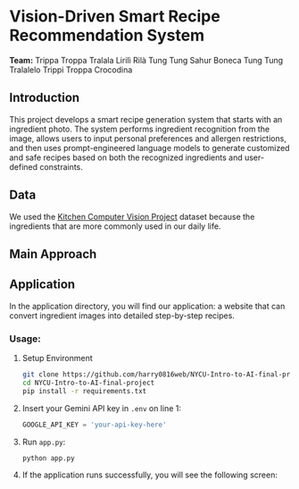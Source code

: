 # Vision-Driven Smart Recipe Recommendation System
**Team:**  Trippa Troppa Tralala Lirilì Rilà Tung Tung Sahur Boneca Tung Tung Tralalelo Trippi Troppa Crocodina

## Introduction
This project develops a smart recipe generation system that starts with an ingredient photo. The system performs ingredient recognition from the image, allows users to input personal preferences and allergen restrictions, and then uses prompt-engineered language models to generate customized and safe recipes based on both the recognized ingredients and user-defined constraints.


## Data
We used the [Kitchen Computer Vision Project](https://universe.roboflow.com/nizarbtk/kitchen-cjfwg) dataset because the ingredients that are more commonly used in our daily life.

## Main Approach

## Application
In the application directory, you will find our application: a website that can convert ingredient images into detailed step-by-step recipes.
### Usage:
1. Setup Environment
   ```sh
   git clone https://github.com/harry0816web/NYCU-Intro-to-AI-final-project.git
   cd NYCU-Intro-to-AI-final-project
   pip install -r requirements.txt
   ```
2. Insert your Gemini API key in `.env` on line 1:
   ```python
   GOOGLE_API_KEY = 'your-api-key-here'
   ```
3. Run `app.py`:
   ```sh
   python app.py
   ```
4. If the application runs successfully, you will see the following screen:
   
